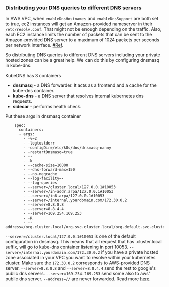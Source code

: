 ### Distributing your DNS queries to different DNS servers ###

In AWS VPC, when ```enableDnsHostnames``` and ```enableDnsSupport``` are both set to true, ec2 instances will get an Amazon-provided nameserver in their ```/etc/resolv.conf```.
That might not be enough depending on the traffic. Also, each EC2 instance limits the number of packets that can be sent to the Amazon-provided DNS server to a maximum of 1024 packets per seconds per network interface. [#Ref](https://docs.aws.amazon.com/vpc/latest/userguide/vpc-dns.html).

So distributing DNS queries to different DNS servers including your private hosted zones can be a great help. We can do this by configuring dnsmasq in kube-dns.

KubeDNS has 3 containers
 - **dnsmasq** - a DNS forwarder. It acts as a frontend and a cache for the kube-dns container.
 - **kube-dns** - a DNS server that resolves internal kubernetes dns requests.
 - **sidecar** - performs health check.

Put these args in dnsmasq container
```
    spec:
      containers:
      - args:
        - -v=2
        - -logtostderr
        - -configDir=/etc/k8s/dns/dnsmasq-nanny
        - -restartDnsmasq=true
        - --
        - -k
        - --cache-size=10000
        - --dns-forward-max=150
        - --no-negcache
        - --log-facility=-
        - --log-queries
        - --server=/cluster.local/127.0.0.1#10053
        - --server=/in-addr.arpa/127.0.0.1#10053
        - --server=/in6.arpa/127.0.0.1#10053
        - --server=/internal.yourdomain.com/172.30.0.2
        - --server=8.8.8.8
        - --server=8.8.4.4
        - --server=169.254.169.253
        - -R
        - --address=/org.cluster.local/org.svc.cluster.local/org.default.svc.cluster.local/com.cluster.local/com.svc.cluster.local/com.default.svc.cluster.local/net.cluster.local/net.svc.cluster.local/net.default.svc.cluster.local/svc.svc.cluster.local/local.vpc/
```

```--server=/cluster.local/127.0.0.1#10053``` is one of the default configuration in dnsmasq. This means that all request that has .cluster.local suffix, will go to kube-dns container listening in port 10053.
```--server=/internal.yourdomain.com/172.30.0.2``` if you have a private hosted zone associated in your VPC you want to resolve within your kubernetes cluster. Make sure the ```172.30.0.2``` corresponds to AWS-provided DNS server.
```--server=8.8.8.8``` and ```--server=8.8.4.4``` send the rest to google's public dns servers.
```--server=169.254.169.253``` send some also to aws' public dns server.
```--address=//``` are never forwarded. Read more [here](http://www.thekelleys.org.uk/dnsmasq/docs/dnsmasq-man.html).
